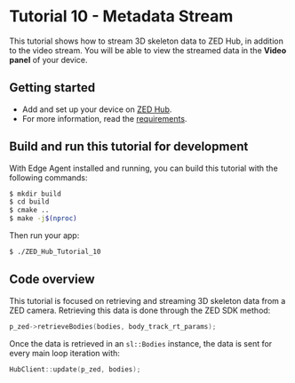# Tutorial 10 - Metadata Stream

This tutorial shows how to stream 3D skeleton data to ZED Hub, in addition to the video stream. You will be able to view the streamed data in the **Video panel** of your device.

## Getting started

- Add and set up your device on [ZED Hub](https://hub.stereolabs.com).
- For more information, read the [requirements](../../README.md#requirements).

## Build and run this tutorial for development

With Edge Agent installed and running, you can build this tutorial with the following commands:

```bash
$ mkdir build
$ cd build
$ cmake ..
$ make -j$(nproc)
```

Then run your app:

```bash
$ ./ZED_Hub_Tutorial_10
```

## Code overview

This tutorial is focused on retrieving and streaming 3D skeleton data from a ZED camera. Retrieving this data is done through the ZED SDK method:

```c++
p_zed->retrieveBodies(bodies, body_track_rt_params);
```

Once the data is retrieved in an `sl::Bodies` instance, the data is sent for every main loop iteration with:

```c++
HubClient::update(p_zed, bodies);
```
